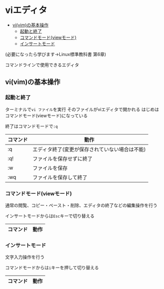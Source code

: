 # viエディタ
- [vi(vim)の基本操作](#vivimの基本操作)
  - [起動と終了](#起動と終了)
  - [コマンドモード(viewモード)](#コマンドモードviewモード)
  - [インサートモード](#インサートモード)

(必要になったら学びます->Linux標準教科書 第6章)

コマンドラインで使用できるエディタ

## vi(vim)の基本操作

### 起動と終了
ターミナルで`vi ファイル`を実行
そのファイルがviエディタで開かれる
はじめはコマンドモード(viewモード)になっている

終了はコマンドモードで`:q`

| コマンド | 動作                                           |
| -------- | ---------------------------------------------- |
| :q       | エディタ終了(変更が保存されていない場合は不能) |
| :q!      | ファイルを保存せずに終了                       |
| :w       | ファイルを保存                                 |
| :wq      | ファイルを保存して終了                         |

### コマンドモード(viewモード)
通常の閲覧、コピー・ペースト・削除、エディタの終了などの編集操作を行う

インサートモードからは`Esc`キーで切り替える

| コマンド | 動作                                           |
| -------- | ---------------------------------------------- |

### インサートモード
文字入力操作を行う

コマンドモードからは`i`キーを押して切り替える

| コマンド | 動作                                           |
| -------- | ---------------------------------------------- |
